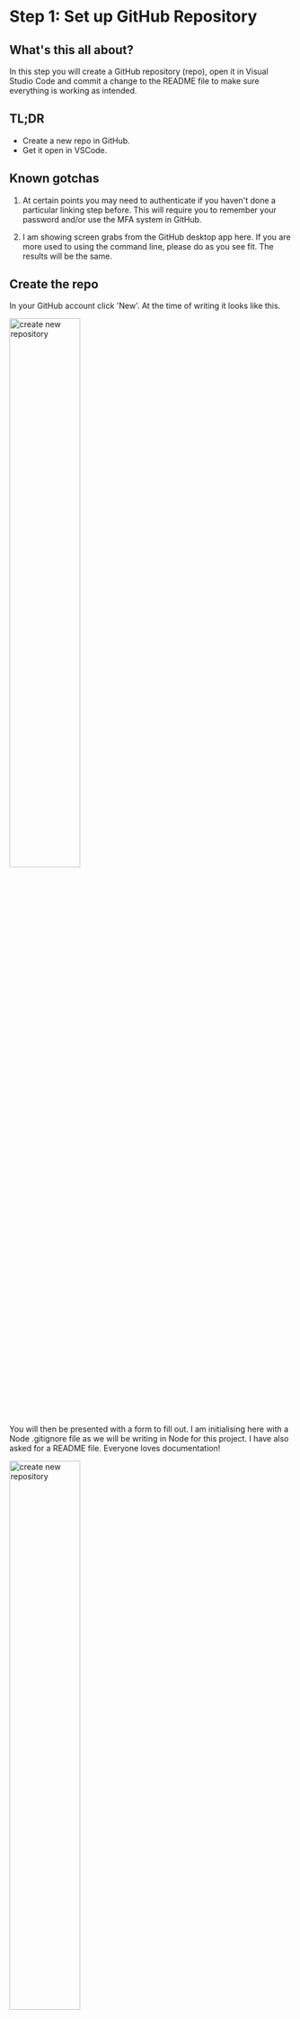 # Step 1: Set up GitHub Repository
## What's this all about?
In this step you will create a GitHub repository (repo), open it in Visual Studio Code and commit a change to the README file to make sure everything is working as intended.

## TL;DR
- Create a new repo in GitHub.
- Get it open in VSCode.

## Known gotchas

1. At certain points you may need to authenticate if you haven't done a particular linking step before. This will require you to remember your password and/or use the MFA system in GitHub.

2. I am showing screen grabs from the GitHub desktop app here. If you are more used to using the command line, please do as you see fit. The results will be the same. 

## Create the repo
In your GitHub account click 'New'. At the time of writing it looks like this. 

<img src="https://github.com/TheRealCodeBeard/ServerlessTwitterBot/blob/master/screengrabs/00_create_a_repo.JPG" alt="create new repository" width="50%">

You will then be presented with a form to fill out. I am initialising here with a Node .gitignore file as we will be writing in Node for this project. I have also asked for a README file. Everyone loves documentation!

<img src="https://github.com/TheRealCodeBeard/ServerlessTwitterBot/blob/master/screengrabs/01_create_a_repo.JPG" alt="create new repository" width="50%">

You will end up with a vanilla repo that looks like this

<img src="https://github.com/TheRealCodeBeard/ServerlessTwitterBot/blob/master/screengrabs/02_the_repo.JPG" alt="the repository" width="50%">

Clicking on the 'Clone or download' button will give you the various options for getting the repo linked locally.

<img src="https://github.com/TheRealCodeBeard/ServerlessTwitterBot/blob/master/screengrabs/03_clone_local.JPG" alt="clone locally" width="30%">

You can clone local via the command line if you wish, I use GitHub Desktop because it's super easy. Clicking 'Open in Desktop' will make your browser try and open GitHub Desktop and this will result in this dialog.

<img src="https://github.com/TheRealCodeBeard/ServerlessTwitterBot/blob/master/screengrabs/04_github_desktop_clone.JPG" alt="GitHub Desktop Clone Local" width="50%">

Choose where you want to work and click 'Clone'. Once you have done this you can close GitHub Desktop we won't need that any more. Maybe it would have been easier to use the command line after all?

## Open the repo is VS Code

In Visual Studio Code choose Open Folder and navigate to the folder of the cloned repo. 

<img src="https://github.com/TheRealCodeBeard/ServerlessTwitterBot/blob/master/screengrabs/05_open_in_vs_code.JPG" alt="GitHub Desktop Clone Local" width="30%">

Make a change to the README.md file (remember this will be public). This can be anything. "Doing an amazing tutorial and had to make a change" would be an example of what you could right. When you have done this change and saved it on the VS Code side pannel you will a number on the source control section.

<img src="https://github.com/TheRealCodeBeard/ServerlessTwitterBot/blob/master/screengrabs/05_Changes.JPG" alt="Changes made" width="30%">

Clicking on it brings up the source control pannel

<img src="https://github.com/TheRealCodeBeard/ServerlessTwitterBot/blob/master/screengrabs/05_2_Changes.JPG" alt="Source control" width="30%">

Use the command line if you like but you can also commit here. Click the plus next to the files you want to add to the commit (or click the plus next to CHANGES to add them all)

Then add a commit message and click the tick.

<img src="https://github.com/TheRealCodeBeard/ServerlessTwitterBot/blob/master/screengrabs/05_3_Ready_to_commit.JPG" alt="Ready to commit" width="30%">

On the bottom bar you will see the sync button showing how far you are ahead of the remote master (the version of our code on GitHub). 

<img src="https://github.com/TheRealCodeBeard/ServerlessTwitterBot/blob/master/screengrabs/04_VS_Code_Sync_Button.JPG" alt="Ready to commit" width="30%">

Click the two arrows in a circle next to the numbers and your code changes will be made available in the cloud version of the repo.

## Check it is all there

Navigate back to your repo in your browser and refreh the page. You should see the changes you made above reflected in the README.md file here. 

When you are ready, move on to [Step 2](https://github.com/TheRealCodeBeard/ServerlessTwitterBot/blob/master/STEP2.md)
